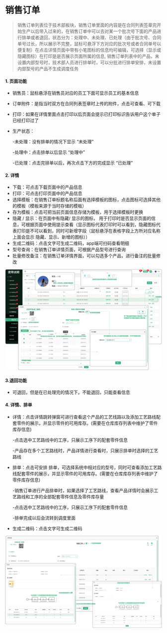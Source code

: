 # 销售订单

> 销售订单列表位于技术部板块，销售订单里面的内容是在合同列表签章完开始生产以后带入过来的，在销售订单中可以去对某一个批次号下面的产品进行排单或者退回，状态分为：处理中、未处理、已处理（由于批次号、合同单号过长，所以展示不完整，鼠标可悬浮下方对应的批次号或者合同单号以便复制）在点击详情页面中带有小笔图标的信息均可编辑，可选择（显示或隐藏图标）在打印是是否展示页面所属的信息, 销售订单列表中的产品，未设置内部型号时，技术部人员进行排单时，可以分批进行排单安排，未设置内部型号的产品不生成调度任务

#### 1. 页面功能

* 销售员：鼠标悬浮在销售员对应的员工下面可显示员工的基本信息

* 订单附件：是指当时双方在合同列表签章时上传的附件，点击可查看、可下载

* 打印：如果在详情里面点击打印以后页面会提示已打印标识告诉用户这个单子已经打印过了

* 生产状态：

  -未处理：没有排单的情况下显示 “未处理”

  -处理中：点击排单以后显示 “处理中”

  -已处理：点击完排单以后，再次点击下方的完成显示 “已处理”

#### 2. 详情

* 下载：可点击下载页面中的产品信息
* 打印：可点击打印页面中的产品信息
* 选择模板：在销售订单标题名称后面有选择模板的图标，点击图标可选择其他的模板（模板来源于当时存储的模板）
* 存为模板：点击可把当前页面信息存储为模板，用于选择模板时更换
* 隐藏 / 显示：在页面中有隐藏/ 显示的图标， 用于打印时是否显示页面的信息，可根据页面中使用提示查看（显示图标代表打印时可以看到，隐藏图标代表打印是不可以看到，同时可新增字段（鼠标悬浮在表格字段上方所对应名称上面会显示 隐藏、显示、新增的图标））
* 生成二维码：点击文字可生成二维码，app端可扫码查看明细
* 型号查询：在销售订单详情页面，可根据产品型号进行查询
* 批量修改备注：在销售订单详情界面，可以勾选多个产品，进行备注的批量修改


![如图所示](../file/js-xsdd1.png)


#### 3.退回功能

* 可退回，但是在已处理完的情况下，不能退回，只能查看信息

#### 4. 详情、排单

* 详情：点击详情跳转弹窗可进行查看这个产品的工艺线路以及添加工艺路线配套零件的展示，并显示零件的可用库存。(需要在仓库库存列表中维护了零件库存信息)

  -点击选中工艺路线中的工序，只展示工序下的配套零件信息
 
  -产品存在多个工艺路线时，产品详情进行查看时，只展示排单时选择的工艺路线

* 排单：点击可安排 排单，可选择系统中相对应的型号，同时可查看添加工艺路线配套零件的展示，并显示零件的可用库存。(需要在仓库库存列表中维护了零件库存信息)
   
  -销售订单进行产品排单时，如果选择了工艺路线，查看产品详情时会展示工艺路线和工序的全部配套零件信息及零件库存量

  -点击选中工艺路线中的工序，只展示工序下的配套零件信息

   -排单完成以后会流转到调度里面
 
* 生成二维码：点击文字可生成二维码


![如图所示](../file/js-xsdd2.png)